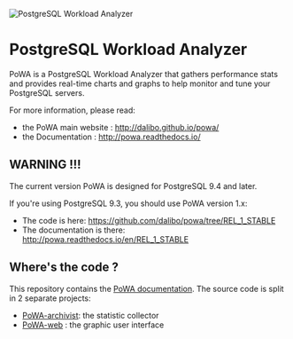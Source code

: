 ![PostgreSQL Workload Analyzer](https://github.com/dalibo/powa/blob/master/img/powa_logo.410x161.png)

PostgreSQL Workload Analyzer
============================

PoWA is a PostgreSQL Workload Analyzer that gathers performance stats and provides real-time charts 
and graphs to help monitor and tune your PostgreSQL servers.

For more information, please read:

  * the PoWA main website : http://dalibo.github.io/powa/
  * the Documentation : http://powa.readthedocs.io/

WARNING !!!
--------------

The current version PoWA is designed for PostgreSQL 9.4 and later.

If you're using PostgreSQL 9.3, you should use PoWA version 1.x:
  * The code is here: https://github.com/dalibo/powa/tree/REL_1_STABLE
  * The documentation is there: http://powa.readthedocs.io/en/REL_1_STABLE

Where's the code ?
--------------------

This repository contains the [PoWA documentation](http://powa.readthedocs.io/). The source code is split in 2 separate projects:

  * [PoWA-archivist](https://github.com/dalibo/powa-archivist): the statistic collector
  * [PoWA-web](https://github.com/dalibo/powa-web) : the graphic user interface
